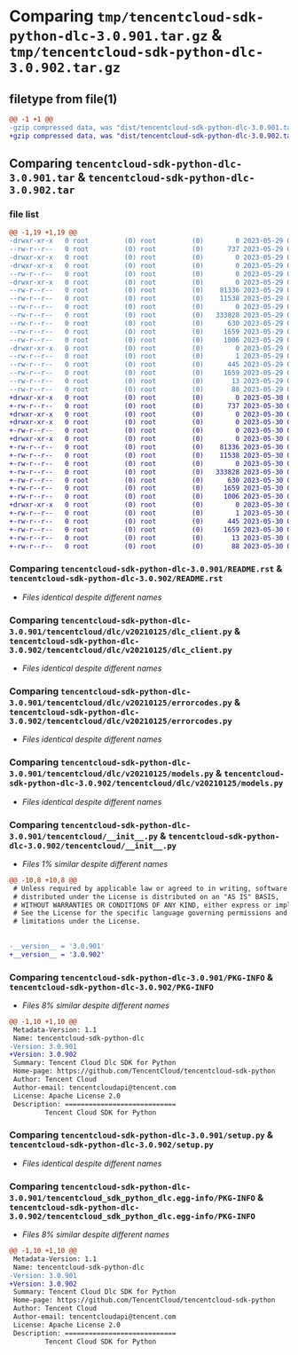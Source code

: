# Comparing `tmp/tencentcloud-sdk-python-dlc-3.0.901.tar.gz` & `tmp/tencentcloud-sdk-python-dlc-3.0.902.tar.gz`

## filetype from file(1)

```diff
@@ -1 +1 @@
-gzip compressed data, was "dist/tencentcloud-sdk-python-dlc-3.0.901.tar", last modified: Mon May 29 02:26:02 2023, max compression
+gzip compressed data, was "dist/tencentcloud-sdk-python-dlc-3.0.902.tar", last modified: Tue May 30 00:21:43 2023, max compression
```

## Comparing `tencentcloud-sdk-python-dlc-3.0.901.tar` & `tencentcloud-sdk-python-dlc-3.0.902.tar`

### file list

```diff
@@ -1,19 +1,19 @@
-drwxr-xr-x   0 root         (0) root         (0)        0 2023-05-29 02:26:02.000000 tencentcloud-sdk-python-dlc-3.0.901/
--rw-r--r--   0 root         (0) root         (0)      737 2023-05-29 02:26:02.000000 tencentcloud-sdk-python-dlc-3.0.901/README.rst
-drwxr-xr-x   0 root         (0) root         (0)        0 2023-05-29 02:26:02.000000 tencentcloud-sdk-python-dlc-3.0.901/tencentcloud/
-drwxr-xr-x   0 root         (0) root         (0)        0 2023-05-29 02:26:02.000000 tencentcloud-sdk-python-dlc-3.0.901/tencentcloud/dlc/
--rw-r--r--   0 root         (0) root         (0)        0 2023-05-29 02:26:02.000000 tencentcloud-sdk-python-dlc-3.0.901/tencentcloud/dlc/__init__.py
-drwxr-xr-x   0 root         (0) root         (0)        0 2023-05-29 02:26:02.000000 tencentcloud-sdk-python-dlc-3.0.901/tencentcloud/dlc/v20210125/
--rw-r--r--   0 root         (0) root         (0)    81336 2023-05-29 02:26:02.000000 tencentcloud-sdk-python-dlc-3.0.901/tencentcloud/dlc/v20210125/dlc_client.py
--rw-r--r--   0 root         (0) root         (0)    11538 2023-05-29 02:26:02.000000 tencentcloud-sdk-python-dlc-3.0.901/tencentcloud/dlc/v20210125/errorcodes.py
--rw-r--r--   0 root         (0) root         (0)        0 2023-05-29 02:26:02.000000 tencentcloud-sdk-python-dlc-3.0.901/tencentcloud/dlc/v20210125/__init__.py
--rw-r--r--   0 root         (0) root         (0)   333828 2023-05-29 02:26:02.000000 tencentcloud-sdk-python-dlc-3.0.901/tencentcloud/dlc/v20210125/models.py
--rw-r--r--   0 root         (0) root         (0)      630 2023-05-29 02:26:02.000000 tencentcloud-sdk-python-dlc-3.0.901/tencentcloud/__init__.py
--rw-r--r--   0 root         (0) root         (0)     1659 2023-05-29 02:26:02.000000 tencentcloud-sdk-python-dlc-3.0.901/PKG-INFO
--rw-r--r--   0 root         (0) root         (0)     1006 2023-05-29 02:26:02.000000 tencentcloud-sdk-python-dlc-3.0.901/setup.py
-drwxr-xr-x   0 root         (0) root         (0)        0 2023-05-29 02:26:02.000000 tencentcloud-sdk-python-dlc-3.0.901/tencentcloud_sdk_python_dlc.egg-info/
--rw-r--r--   0 root         (0) root         (0)        1 2023-05-29 02:26:02.000000 tencentcloud-sdk-python-dlc-3.0.901/tencentcloud_sdk_python_dlc.egg-info/dependency_links.txt
--rw-r--r--   0 root         (0) root         (0)      445 2023-05-29 02:26:02.000000 tencentcloud-sdk-python-dlc-3.0.901/tencentcloud_sdk_python_dlc.egg-info/SOURCES.txt
--rw-r--r--   0 root         (0) root         (0)     1659 2023-05-29 02:26:02.000000 tencentcloud-sdk-python-dlc-3.0.901/tencentcloud_sdk_python_dlc.egg-info/PKG-INFO
--rw-r--r--   0 root         (0) root         (0)       13 2023-05-29 02:26:02.000000 tencentcloud-sdk-python-dlc-3.0.901/tencentcloud_sdk_python_dlc.egg-info/top_level.txt
--rw-r--r--   0 root         (0) root         (0)       88 2023-05-29 02:26:02.000000 tencentcloud-sdk-python-dlc-3.0.901/setup.cfg
+drwxr-xr-x   0 root         (0) root         (0)        0 2023-05-30 00:21:43.000000 tencentcloud-sdk-python-dlc-3.0.902/
+-rw-r--r--   0 root         (0) root         (0)      737 2023-05-30 00:21:43.000000 tencentcloud-sdk-python-dlc-3.0.902/README.rst
+drwxr-xr-x   0 root         (0) root         (0)        0 2023-05-30 00:21:43.000000 tencentcloud-sdk-python-dlc-3.0.902/tencentcloud/
+drwxr-xr-x   0 root         (0) root         (0)        0 2023-05-30 00:21:43.000000 tencentcloud-sdk-python-dlc-3.0.902/tencentcloud/dlc/
+-rw-r--r--   0 root         (0) root         (0)        0 2023-05-30 00:21:43.000000 tencentcloud-sdk-python-dlc-3.0.902/tencentcloud/dlc/__init__.py
+drwxr-xr-x   0 root         (0) root         (0)        0 2023-05-30 00:21:43.000000 tencentcloud-sdk-python-dlc-3.0.902/tencentcloud/dlc/v20210125/
+-rw-r--r--   0 root         (0) root         (0)    81336 2023-05-30 00:21:43.000000 tencentcloud-sdk-python-dlc-3.0.902/tencentcloud/dlc/v20210125/dlc_client.py
+-rw-r--r--   0 root         (0) root         (0)    11538 2023-05-30 00:21:43.000000 tencentcloud-sdk-python-dlc-3.0.902/tencentcloud/dlc/v20210125/errorcodes.py
+-rw-r--r--   0 root         (0) root         (0)        0 2023-05-30 00:21:43.000000 tencentcloud-sdk-python-dlc-3.0.902/tencentcloud/dlc/v20210125/__init__.py
+-rw-r--r--   0 root         (0) root         (0)   333828 2023-05-30 00:21:43.000000 tencentcloud-sdk-python-dlc-3.0.902/tencentcloud/dlc/v20210125/models.py
+-rw-r--r--   0 root         (0) root         (0)      630 2023-05-30 00:21:43.000000 tencentcloud-sdk-python-dlc-3.0.902/tencentcloud/__init__.py
+-rw-r--r--   0 root         (0) root         (0)     1659 2023-05-30 00:21:43.000000 tencentcloud-sdk-python-dlc-3.0.902/PKG-INFO
+-rw-r--r--   0 root         (0) root         (0)     1006 2023-05-30 00:21:43.000000 tencentcloud-sdk-python-dlc-3.0.902/setup.py
+drwxr-xr-x   0 root         (0) root         (0)        0 2023-05-30 00:21:43.000000 tencentcloud-sdk-python-dlc-3.0.902/tencentcloud_sdk_python_dlc.egg-info/
+-rw-r--r--   0 root         (0) root         (0)        1 2023-05-30 00:21:43.000000 tencentcloud-sdk-python-dlc-3.0.902/tencentcloud_sdk_python_dlc.egg-info/dependency_links.txt
+-rw-r--r--   0 root         (0) root         (0)      445 2023-05-30 00:21:43.000000 tencentcloud-sdk-python-dlc-3.0.902/tencentcloud_sdk_python_dlc.egg-info/SOURCES.txt
+-rw-r--r--   0 root         (0) root         (0)     1659 2023-05-30 00:21:43.000000 tencentcloud-sdk-python-dlc-3.0.902/tencentcloud_sdk_python_dlc.egg-info/PKG-INFO
+-rw-r--r--   0 root         (0) root         (0)       13 2023-05-30 00:21:43.000000 tencentcloud-sdk-python-dlc-3.0.902/tencentcloud_sdk_python_dlc.egg-info/top_level.txt
+-rw-r--r--   0 root         (0) root         (0)       88 2023-05-30 00:21:43.000000 tencentcloud-sdk-python-dlc-3.0.902/setup.cfg
```

### Comparing `tencentcloud-sdk-python-dlc-3.0.901/README.rst` & `tencentcloud-sdk-python-dlc-3.0.902/README.rst`

 * *Files identical despite different names*

### Comparing `tencentcloud-sdk-python-dlc-3.0.901/tencentcloud/dlc/v20210125/dlc_client.py` & `tencentcloud-sdk-python-dlc-3.0.902/tencentcloud/dlc/v20210125/dlc_client.py`

 * *Files identical despite different names*

### Comparing `tencentcloud-sdk-python-dlc-3.0.901/tencentcloud/dlc/v20210125/errorcodes.py` & `tencentcloud-sdk-python-dlc-3.0.902/tencentcloud/dlc/v20210125/errorcodes.py`

 * *Files identical despite different names*

### Comparing `tencentcloud-sdk-python-dlc-3.0.901/tencentcloud/dlc/v20210125/models.py` & `tencentcloud-sdk-python-dlc-3.0.902/tencentcloud/dlc/v20210125/models.py`

 * *Files identical despite different names*

### Comparing `tencentcloud-sdk-python-dlc-3.0.901/tencentcloud/__init__.py` & `tencentcloud-sdk-python-dlc-3.0.902/tencentcloud/__init__.py`

 * *Files 1% similar despite different names*

```diff
@@ -10,8 +10,8 @@
 # Unless required by applicable law or agreed to in writing, software
 # distributed under the License is distributed on an "AS IS" BASIS,
 # WITHOUT WARRANTIES OR CONDITIONS OF ANY KIND, either express or implied.
 # See the License for the specific language governing permissions and
 # limitations under the License.
 
 
-__version__ = '3.0.901'
+__version__ = '3.0.902'
```

### Comparing `tencentcloud-sdk-python-dlc-3.0.901/PKG-INFO` & `tencentcloud-sdk-python-dlc-3.0.902/PKG-INFO`

 * *Files 8% similar despite different names*

```diff
@@ -1,10 +1,10 @@
 Metadata-Version: 1.1
 Name: tencentcloud-sdk-python-dlc
-Version: 3.0.901
+Version: 3.0.902
 Summary: Tencent Cloud Dlc SDK for Python
 Home-page: https://github.com/TencentCloud/tencentcloud-sdk-python
 Author: Tencent Cloud
 Author-email: tencentcloudapi@tencent.com
 License: Apache License 2.0
 Description: ============================
         Tencent Cloud SDK for Python
```

### Comparing `tencentcloud-sdk-python-dlc-3.0.901/setup.py` & `tencentcloud-sdk-python-dlc-3.0.902/setup.py`

 * *Files identical despite different names*

### Comparing `tencentcloud-sdk-python-dlc-3.0.901/tencentcloud_sdk_python_dlc.egg-info/PKG-INFO` & `tencentcloud-sdk-python-dlc-3.0.902/tencentcloud_sdk_python_dlc.egg-info/PKG-INFO`

 * *Files 8% similar despite different names*

```diff
@@ -1,10 +1,10 @@
 Metadata-Version: 1.1
 Name: tencentcloud-sdk-python-dlc
-Version: 3.0.901
+Version: 3.0.902
 Summary: Tencent Cloud Dlc SDK for Python
 Home-page: https://github.com/TencentCloud/tencentcloud-sdk-python
 Author: Tencent Cloud
 Author-email: tencentcloudapi@tencent.com
 License: Apache License 2.0
 Description: ============================
         Tencent Cloud SDK for Python
```

